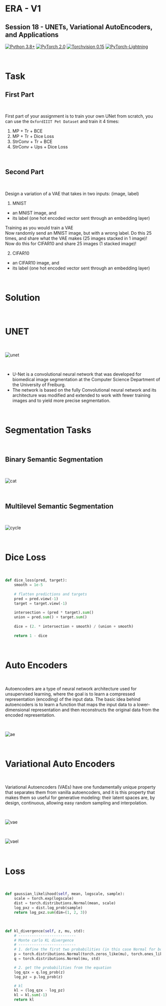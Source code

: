 # ERA - V1

## Session 18 - UNETs, Variational AutoEncoders, and Applications

[![Python 3.8+](https://img.shields.io/badge/python-3.8+-blue.svg)](https://www.python.org/downloads/release/python-380/)
[![PyTorch 2.0](https://img.shields.io/badge/torch-v2.0-brightgreen)](https://pytorch.org/docs/stable/index.html)
[![Torchvision 0.15](https://img.shields.io/badge/torchvision-v0.15-green)](https://pytorch.org/vision/stable/index.html)
[![PyTorch-Lightning](https://img.shields.io/badge/pytorch_lightning-v2.0.6-red)](https://lightning.ai/docs/pytorch/latest/)

<br>

# Task

## First Part

<br>

First part of your assignment is to train your own UNet from scratch, you can use the `OxfordIIIT Pet Dataset` and train it 4 times:

1. MP + Tr + BCE
2. MP + Tr + Dice Loss
3. StrConv + Tr + BCE
4. StrConv + Ups + Dice Loss

<br>

## Second Part

<br>

Design a variation of a VAE that takes in two inputs: (image, label)

1. MNIST
* an MNIST image, and
* its label (one hot encoded vector sent through an embedding layer)

Training as you would train a VAE  
Now randomly send an MNIST image, but with a wrong label. 
Do this 25 times, and share what the VAE makes (25 images stacked in 1 image)!     
Now do this for CIFAR10 and share 25 images (1 stacked image)!

2. CIFAR10
* an CIFAR10 image, and
* its label (one hot encoded vector sent through an embedding layer)

<br>

# Solution

<br>

# UNET 

<br>

![unet](../Results/Session%2018/unet.gif)

<br>

* U-Net is a convolutional neural network that was developed for biomedical image segmentation at the Computer Science Department of the University of Freiburg. 
* The network is based on the fully Convolutional neural network and its architecture was modified and extended to work with fewer training images and to yield more precise segmentation.

<br>

# Segmentation Tasks

<br>

## Binary Semantic Segmentation

<br>

![cat](../Results/Session%2018/cat_mask.jpg)

<br>

## Multilevel Semantic Segmentation

<br>

![cycle](../Results/Session%2018/cycle.png)

<br>

# Dice Loss

<br>

```python
def dice_loss(pred, target):
    smooth = 1e-5
    
    # flatten predictions and targets
    pred = pred.view(-1)
    target = target.view(-1)
    
    intersection = (pred * target).sum()
    union = pred.sum() + target.sum()
    
    dice = (2. * intersection + smooth) / (union + smooth)
    
    return 1 - dice 
```

<br>

# Auto Encoders

<br>

Autoencoders are a type of neural network architecture used for unsupervised learning, where the goal is to learn a compressed representation (encoding) of the input data. The basic idea behind autoencoders is to learn a function that maps the input data to a lower-dimensional representation and then reconstructs the original data from the encoded representation. 

<br>

![ae](../Results/Session%2018/ae.png)

<br>

# Variational Auto Encoders

<br>

Variational Autoencoders (VAEs) have one fundamentally unique property that separates them from vanilla autoencoders, and it is this property that makes them so useful for generative modeling: their latent spaces are, by design, continuous, allowing easy random sampling and interpolation. 

<br>

![vae](../Results/Session%2018/vae.png)

<br>

![vael](../Results/Session%2018/vael.png)

<br>

# Loss

<br>

```python
def gaussian_likelihood(self, mean, logscale, sample):
    scale = torch.exp(logscale)
    dist = torch.distributions.Normal(mean, scale)
    log_pxz = dist.log_prob(sample)
    return log_pxz.sum(dim=(1, 2, 3))
```

<br>

```python
def kl_divergence(self, z, mu, std):
    # --------------------------
    # Monte carlo KL divergence
    # --------------------------
    # 1. define the first two probabilities (in this case Normal for both)
    p = torch.distributions.Normal(torch.zeros_like(mu), torch.ones_like(std))
    q = torch.distributions.Normal(mu, std)

    # 2. get the probabilities from the equation
    log_qzx = q.log_prob(z)
    log_pz = p.log_prob(z)

    # kl
    kl = (log_qzx - log_pz)
    kl = kl.sum(-1)
    return kl
```